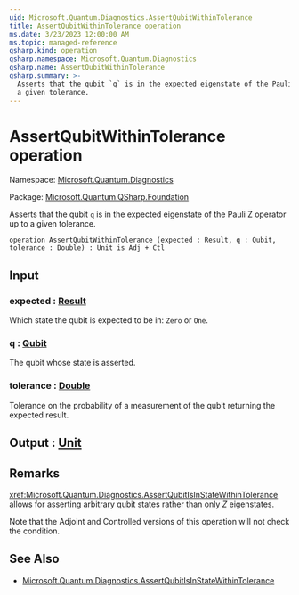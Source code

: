```yaml
---
uid: Microsoft.Quantum.Diagnostics.AssertQubitWithinTolerance
title: AssertQubitWithinTolerance operation
ms.date: 3/23/2023 12:00:00 AM
ms.topic: managed-reference
qsharp.kind: operation
qsharp.namespace: Microsoft.Quantum.Diagnostics
qsharp.name: AssertQubitWithinTolerance
qsharp.summary: >-
  Asserts that the qubit `q` is in the expected eigenstate of the Pauli Z operator up to
  a given tolerance.
---
```


# AssertQubitWithinTolerance operation

Namespace: [Microsoft.Quantum.Diagnostics](xref:Microsoft.Quantum.Diagnostics)

Package: [Microsoft.Quantum.QSharp.Foundation](https://nuget.org/packages/Microsoft.Quantum.QSharp.Foundation)


Asserts that the qubit `q` is in the expected eigenstate of the Pauli Z operator up toa given tolerance.

```qsharp
operation AssertQubitWithinTolerance (expected : Result, q : Qubit, tolerance : Double) : Unit is Adj + Ctl
```


## Input

### expected : [Result](xref:microsoft.quantum.qsharp.valueliterals#result-literal)

Which state the qubit is expected to be in: `Zero` or `One`.


### q : [Qubit](xref:microsoft.quantum.qsharp.valueliterals#qubit-literals)

The qubit whose state is asserted.


### tolerance : [Double](xref:microsoft.quantum.qsharp.valueliterals#double-literals)

Tolerance on the probability of a measurement of the qubit returning the expectedresult.



## Output : [Unit](xref:microsoft.quantum.qsharp.valueliterals#unit-literal)



## Remarks

<xref:Microsoft.Quantum.Diagnostics.AssertQubitIsInStateWithinTolerance> allows for assertingarbitrary qubit states rather than only $Z$ eigenstates.Note that the Adjoint and Controlled versions of this operation will notcheck the condition.

## See Also

- [Microsoft.Quantum.Diagnostics.AssertQubitIsInStateWithinTolerance](xref:Microsoft.Quantum.Diagnostics.AssertQubitIsInStateWithinTolerance)